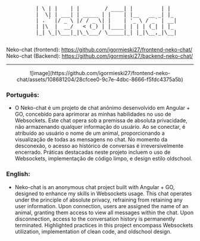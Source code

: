 
  <pre align="center">
    | \ | |    | |        / ____| |         | |  
    |  \| | ___| | _____ | |    | |__   __ _| |_ 
    | . ` |/ _ \ |/ / _ \| |    | '_ \ / _` | __|
    | |\  |  __/   < (_) | |____| | | | (_| | |_ 
    |_| \_|\___|_|\_\___/ \_____|_| |_|\__,_|\__|
  </pre>
  
Neko-chat (frontend): https://github.com/igormieski27/frontend-neko-chat/ <br>
Neko-chat (Backend): https://github.com/igormieski27/backend-neko-chat/

---------------------------------------------------------------------
<p align="center">
![image](https://github.com/igormieski27/frontend-neko-chat/assets/108681204/28cfcee0-9c7e-4dbc-8666-f5fdc4375a5b)
</p>


### Português:
 - O Neko-chat é um projeto de chat anônimo desenvolvido em Angular + GO, concebido para aprimorar as minhas habilidades no uso de Websockets. Este chat opera sob a premissa de absoluta privacidade, não armazenando qualquer informação do usuário. Ao se conectar, é atribuído ao usuário o nome de um animal, proporcionando a visualização de todas as mensagens no chat. No momento da desconexão, o acesso ao histórico de conversas é irreversivelmente encerrado. Práticas destacadas neste projeto incluem o uso de Websockets, implementação de código limpo, e design estilo oldschool.

### English:
 - Neko-chat is an anonymous chat project built with Angular + GO, designed to enhance my skills in Websockets usage. This chat operates under the principle of absolute privacy, refraining from retaining any user information. Upon connection, users are assigned the name of an animal, granting them access to view all messages within the chat. Upon disconnection, access to the conversation history is permanently terminated.
Highlighted practices in this project encompass Websockets utilization, implementation of clean code, and oldschool design.



